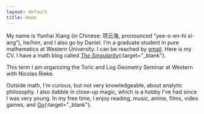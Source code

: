 ```yaml
---
layout: default
title: Home
---
```



My name is Yunhai Xiang (in Chinese: 项云海, pronounced “yee-o-en-hi si-ang”), he/him, and I also go by Daniel. I'm a graduate student in pure mathematics at Western University. I can be reached by [email](mailto:yxiang72@uwo.ca). Here is my CV. I have a math blog called [_The Singularity_](https://thesingularity.me){:target="_blank"}. 

This term I am organizing the Toric and Log Geometry Seminar at Western with Nicolas Rieke. 

Outside math, I'm curious, but not very knowledgeable, about analytic philosophy. I also dabble in close-up magic, which is a hobby I've had since I was very young. In my free time, I enjoy reading, music, anime, films, video games, and [Go](https://en.wikipedia.org/wiki/Go_(game)){:target="_blank"}. 



<!--I do not usually browse or use social media except for academic or family-related reasons. I highly recommend this life style. It has been shown that this improves mental health and productivity. -->
<!--
I'm an advocate for Kiran Kedlaya's "no social media" lifestyle. I try to minimize my unnecessary uses of social media, browsing or content-creating (though I still use some messaging functions). I feel that this is very beneficial for my mental health, and I highly recommend that you try the same.-->